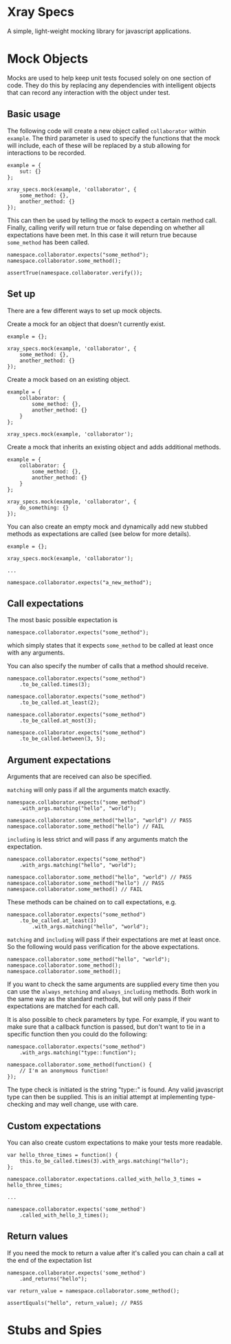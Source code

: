 
# Xray Specs

A simple, light-weight mocking library for javascript applications.

# Mock Objects

Mocks are used to help keep unit tests focused solely on one section of code. They do this by replacing any dependencies with intelligent objects that can record any interaction with the object under test.

## Basic usage

The following code will create a new object called `collaborator` within `example`. The third parameter is used to specify the functions that the mock will include, each of these will be replaced by a stub allowing for interactions to be recorded.

	example = {
		sut: {}
	};

	xray_specs.mock(example, 'collaborator', {
		some_method: {},
		another_method: {}
	});
	
This can then be used by telling the mock to expect a certain method call. Finally, calling verify will return true or false depending on whether all expectations have been met. In this case it will return true because `some_method` has been called.

	namespace.collaborator.expects("some_method");
	namespace.collaborator.some_method();
	
	assertTrue(namespace.collaborator.verify());
	
## Set up

There are a few different ways to set up mock objects.

Create a mock for an object that doesn't currently exist.

	example = {};

	xray_specs.mock(example, 'collaborator', {
		some_method: {},
		another_method: {}
	});
	
Create a mock based on an existing object.

	example = {
		collaborator: {
			some_method: {},
			another_method: {}
		}
	};

	xray_specs.mock(example, 'collaborator');
	
Create a mock that inherits an existing object and adds additional methods.

	example = {
		collaborator: {
			some_method: {},
			another_method: {}
		}
	};

	xray_specs.mock(example, 'collaborator', {
		do_something: {}
	});

You can also create an empty mock and dynamically add new stubbed methods as expectations are called (see below for more details).

	example = {};

	xray_specs.mock(example, 'collaborator');
	
	...
	
	namespace.collaborator.expects("a_new_method");
	
## Call expectations

The most basic possible expectation is

	namespace.collaborator.expects("some_method");
	
which simply states that it expects `some_method` to be called at least once with any arguments.

You can also specify the number of calls that a method should receive.

	namespace.collaborator.expects("some_method")
		.to_be_called.times(3);
		
	namespace.collaborator.expects("some_method")
		.to_be_called.at_least(2);
		
	namespace.collaborator.expects("some_method")
		.to_be_called.at_most(3);
		
	namespace.collaborator.expects("some_method")
		.to_be_called.between(3, 5);
		
## Argument expectations		

Arguments that are received can also be specified. 

`matching` will only pass if all the arguments match exactly.

	namespace.collaborator.expects("some_method")
		.with_args.matching("hello", "world");
		
	namespace.collaborator.some_method("hello", "world") // PASS
	namespace.collaborator.some_method("hello") // FAIL
		
`including` is less strict and will pass if any arguments match the expectation.

	namespace.collaborator.expects("some_method")
		.with_args.matching("hello", "world");
		
	namespace.collaborator.some_method("hello", "world") // PASS
	namespace.collaborator.some_method("hello") // PASS
	namespace.collaborator.some_method() // FAIL
	
These methods can be chained on to call expectations, e.g.

	namespace.collaborator.expects("some_method")
		.to_be_called.at_least(3)
			.with_args.matching("hello", "world");

`matching` and `including` will pass if their expectations are met at least once. So the following would pass verification for the above expectations.
		
	namespace.collaborator.some_method("hello", "world");
	namespace.collaborator.some_method();
	namespace.collaborator.some_method();
	
If you want to check the same arguments are supplied every time then you can use the `always_metching` and `always_including` methods. Both work in the same way as the standard methods, but will only pass if their expectations are matched for each call.

It is also possible to check parameters by type. For example, if you want to make sure that a callback function is passed, but don't want to tie in a specific function then you could do the following:

	namespace.collaborator.expects("some_method")
		.with_args.matching("type::function");
		
	namespace.collaborator.some_method(function() {
		// I'm an anonymous function!
	});
	
The type check is initiated is the string "type::" is found. Any valid javascript type can then be supplied. This is an initial attempt at implementing type-checking and may well change, use with care.

## Custom expectations

You can also create custom expectations to make your tests more readable.

	var hello_three_times = function() {
		this.to_be_called.times(3).with_args.matching("hello");
	};

	namespace.collaborator.expectations.called_with_hello_3_times = hello_three_times;
	
	...
	
	namespace.collaborator.expects('some_method')
		.called_with_hello_3_times();

## Return values

If you need the mock to return a value after it's called you can chain a call at the end of the expectation list

	namespace.collaborator.expects('some_method')
		.and_returns("hello");
		
	var return_value = namespace.collaborator.some_method();
	
	assertEquals("hello", return_value); // PASS
	
# Stubs and Spies



	